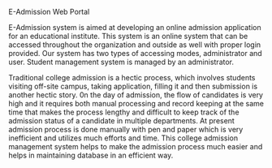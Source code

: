 E-Admission Web Portal

E-Admission system is aimed at developing an online admission application for an educational institute. This system is an online system that can be accessed throughout the organization and outside as well with proper login provided. Our system has two types of accessing modes, administrator and user. Student management system is managed by an administrator.


Traditional college admission is a hectic process, which involves students visiting off-site campus, taking application, filling it and then submission is another hectic story. 0n the day of admission, the flow of candidates is very high and it requires both manual processing and record keeping at the same time that makes the process lengthy and difficult to keep track of the admission status of a candidate in multiple departments. At present admission process is done manually with pen and paper which is very inefficient and utilizes much efforts and time. This college admission management system helps to make the admission process much easier and helps in maintaining database in an efficient way.
